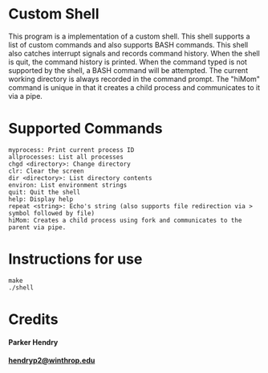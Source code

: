 # Custom Shell
This program is a implementation of a custom shell. This shell supports a list of custom commands and also supports BASH commands. This shell also catches interrupt signals and records command history. When the shell is quit, the command history is printed. When the command typed is not supported by the shell, a BASH command will be attempted. The current working directory is always recorded in the command prompt. The "hiMom" command is unique in that it creates a child process and communicates to it via a pipe. 
# Supported Commands 
`````
myprocess: Print current process ID
allprocesses: List all processes
chgd <directory>: Change directory
clr: Clear the screen
dir <directory>: List directory contents
environ: List environment strings
quit: Quit the shell
help: Display help
repeat <string>: Echo's string (also supports file redirection via > symbol followed by file)
hiMom: Creates a child process using fork and communicates to the parent via pipe.
`````
# Instructions for use
`````
make
./shell
`````
# Credits
#### Parker Hendry
#### hendryp2@winthrop.edu

